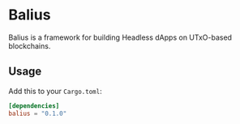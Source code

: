 # Balius

Balius is a framework for building Headless dApps on UTxO-based blockchains.

## Usage

Add this to your `Cargo.toml`:

```toml
[dependencies]
balius = "0.1.0"
```

